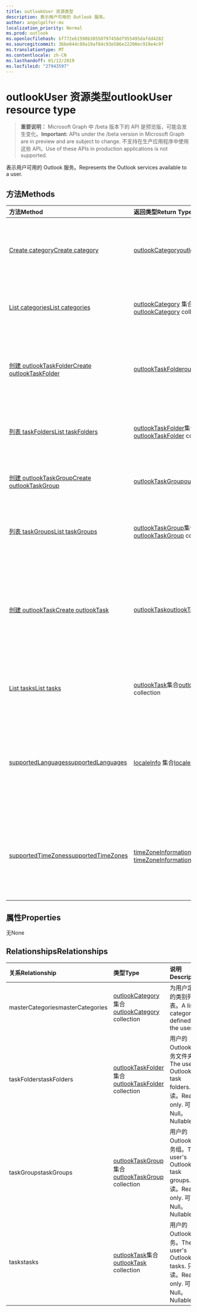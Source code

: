 ```yaml
---
title: outlookUser 资源类型
description: 表示用户可用的 Outlook 服务。
author: angelgolfer-ms
localization_priority: Normal
ms.prod: outlook
ms.openlocfilehash: bf772eb1598b38550797458df955495dafdd4282
ms.sourcegitcommit: 36be044c89a19af84c93e586e22200ec919e4c9f
ms.translationtype: MT
ms.contentlocale: zh-CN
ms.lasthandoff: 01/12/2019
ms.locfileid: "27943597"
---
```

# <a name="outlookuser-resource-type"></a><span data-ttu-id="58d56-103">outlookUser 资源类型</span><span class="sxs-lookup"><span data-stu-id="58d56-103">outlookUser resource type</span></span>

> <span data-ttu-id="58d56-104">**重要说明：** Microsoft Graph 中 /beta 版本下的 API 是预览版，可能会发生变化。</span><span class="sxs-lookup"><span data-stu-id="58d56-104">**Important:** APIs under the /beta version in Microsoft Graph are in preview and are subject to change.</span></span> <span data-ttu-id="58d56-105">不支持在生产应用程序中使用这些 API。</span><span class="sxs-lookup"><span data-stu-id="58d56-105">Use of these APIs in production applications is not supported.</span></span>

<span data-ttu-id="58d56-106">表示用户可用的 Outlook 服务。</span><span class="sxs-lookup"><span data-stu-id="58d56-106">Represents the Outlook services available to a user.</span></span>


## <a name="methods"></a><span data-ttu-id="58d56-107">方法</span><span class="sxs-lookup"><span data-stu-id="58d56-107">Methods</span></span>

| <span data-ttu-id="58d56-108">方法</span><span class="sxs-lookup"><span data-stu-id="58d56-108">Method</span></span>           | <span data-ttu-id="58d56-109">返回类型</span><span class="sxs-lookup"><span data-stu-id="58d56-109">Return Type</span></span>    |<span data-ttu-id="58d56-110">说明</span><span class="sxs-lookup"><span data-stu-id="58d56-110">Description</span></span>|
|:---------------|:--------|:----------|
|[<span data-ttu-id="58d56-111">Create category</span><span class="sxs-lookup"><span data-stu-id="58d56-111">Create category</span></span>](../api/outlookuser-post-mastercategories.md) | [<span data-ttu-id="58d56-112">outlookCategory</span><span class="sxs-lookup"><span data-stu-id="58d56-112">outlookCategory</span></span>](outlookcategory.md) |<span data-ttu-id="58d56-113">在用户主类别列表中创建 **outlookCategory** 对象。</span><span class="sxs-lookup"><span data-stu-id="58d56-113">Create an **outlookCategory** object in the user's master list of categories.</span></span>|
|[<span data-ttu-id="58d56-114">List categories</span><span class="sxs-lookup"><span data-stu-id="58d56-114">List categories</span></span>](../api/outlookuser-list-mastercategories.md) | <span data-ttu-id="58d56-115">[outlookCategory](outlookcategory.md) 集合</span><span class="sxs-lookup"><span data-stu-id="58d56-115">[outlookCategory](outlookcategory.md) collection</span></span> |<span data-ttu-id="58d56-116">获取为用户定义的所有类别。</span><span class="sxs-lookup"><span data-stu-id="58d56-116">Get all the categories that have been defined for the user.</span></span>|
|[<span data-ttu-id="58d56-117">创建 outlookTaskFolder</span><span class="sxs-lookup"><span data-stu-id="58d56-117">Create outlookTaskFolder</span></span>](../api/outlookuser-post-taskfolders.md) |[<span data-ttu-id="58d56-118">outlookTaskFolder</span><span class="sxs-lookup"><span data-stu-id="58d56-118">outlookTaskFolder</span></span>](outlooktaskfolder.md)| <span data-ttu-id="58d56-119">创建任务文件夹中的默认任务组 (`My Tasks`) 的用户的邮箱。</span><span class="sxs-lookup"><span data-stu-id="58d56-119">Create a task folder in the default task group (`My Tasks`) of the user's mailbox.</span></span>|
|[<span data-ttu-id="58d56-120">列表 taskFolders</span><span class="sxs-lookup"><span data-stu-id="58d56-120">List taskFolders</span></span>](../api/outlookuser-list-taskfolders.md) |<span data-ttu-id="58d56-121">[outlookTaskFolder](outlooktaskfolder.md)集合</span><span class="sxs-lookup"><span data-stu-id="58d56-121">[outlookTaskFolder](outlooktaskfolder.md) collection</span></span>| <span data-ttu-id="58d56-122">获取用户的邮箱中的所有 Outlook 任务文件夹。</span><span class="sxs-lookup"><span data-stu-id="58d56-122">Get all the Outlook task folders in the user's mailbox.</span></span>|
|[<span data-ttu-id="58d56-123">创建 outlookTaskGroup</span><span class="sxs-lookup"><span data-stu-id="58d56-123">Create outlookTaskGroup</span></span>](../api/outlookuser-post-taskgroups.md) |[<span data-ttu-id="58d56-124">outlookTaskGroup</span><span class="sxs-lookup"><span data-stu-id="58d56-124">outlookTaskGroup</span></span>](outlooktaskgroup.md)| <span data-ttu-id="58d56-125">在用户邮箱中创建 Outlook 任务组。</span><span class="sxs-lookup"><span data-stu-id="58d56-125">Create an Outlook task group in the user's mailbox.</span></span>|
|[<span data-ttu-id="58d56-126">列表 taskGroups</span><span class="sxs-lookup"><span data-stu-id="58d56-126">List taskGroups</span></span>](../api/outlookuser-list-taskgroups.md) |<span data-ttu-id="58d56-127">[outlookTaskGroup](outlooktaskgroup.md)集合</span><span class="sxs-lookup"><span data-stu-id="58d56-127">[outlookTaskGroup](outlooktaskgroup.md) collection</span></span>| <span data-ttu-id="58d56-128">获取用户的邮箱中的所有 Outlook 任务组。</span><span class="sxs-lookup"><span data-stu-id="58d56-128">Get all the Outlook task groups in the user's mailbox.</span></span>|
|[<span data-ttu-id="58d56-129">创建 outlookTask</span><span class="sxs-lookup"><span data-stu-id="58d56-129">Create outlookTask</span></span>](../api/outlookuser-post-tasks.md) |[<span data-ttu-id="58d56-130">outlookTask</span><span class="sxs-lookup"><span data-stu-id="58d56-130">outlookTask</span></span>](outlooktask.md)| <span data-ttu-id="58d56-131">创建 Outlook 任务中的默认任务组 (`My Tasks`) 和默认任务文件夹 (`Tasks`) 用户的邮箱中。</span><span class="sxs-lookup"><span data-stu-id="58d56-131">Create an Outlook task in the default task group (`My Tasks`) and default task folder (`Tasks`) in the user's mailbox.</span></span>|
|[<span data-ttu-id="58d56-132">List tasks</span><span class="sxs-lookup"><span data-stu-id="58d56-132">List tasks</span></span>](../api/outlookuser-list-tasks.md) |<span data-ttu-id="58d56-133">[outlookTask](outlooktask.md)集合</span><span class="sxs-lookup"><span data-stu-id="58d56-133">[outlookTask](outlooktask.md) collection</span></span>| <span data-ttu-id="58d56-134">获取用户的邮箱中的所有 Outlook 任务。</span><span class="sxs-lookup"><span data-stu-id="58d56-134">Get all the Outlook tasks in the user's mailbox.</span></span>|
|[<span data-ttu-id="58d56-135">supportedLanguages</span><span class="sxs-lookup"><span data-stu-id="58d56-135">supportedLanguages</span></span>](../api/outlookuser-supportedlanguages.md) | <span data-ttu-id="58d56-136">[localeInfo](localeinfo.md) 集合</span><span class="sxs-lookup"><span data-stu-id="58d56-136">[localeInfo](localeinfo.md) collection</span></span> | <span data-ttu-id="58d56-137">获取用户支持的区域设置和语言列表，就像在用户的邮箱服务器上配置的那样。</span><span class="sxs-lookup"><span data-stu-id="58d56-137">Get the list of locales and languages that is supported for the user, as configured on the user's mailbox server.</span></span> |
|[<span data-ttu-id="58d56-138">supportedTimeZones</span><span class="sxs-lookup"><span data-stu-id="58d56-138">supportedTimeZones</span></span>](../api/outlookuser-supportedtimezones.md) | <span data-ttu-id="58d56-139">[timeZoneInformation](timezoneinformation.md) 集合</span><span class="sxs-lookup"><span data-stu-id="58d56-139">[timeZoneInformation](timezoneinformation.md) collection</span></span> | <span data-ttu-id="58d56-140">获取用户支持的时区列表，就像在用户的邮箱服务器上配置的那样。</span><span class="sxs-lookup"><span data-stu-id="58d56-140">Get the list of time zones that is supported for the user, as configured on the user's mailbox server.</span></span> |


## <a name="properties"></a><span data-ttu-id="58d56-141">属性</span><span class="sxs-lookup"><span data-stu-id="58d56-141">Properties</span></span>
<span data-ttu-id="58d56-142">无</span><span class="sxs-lookup"><span data-stu-id="58d56-142">None</span></span>

## <a name="relationships"></a><span data-ttu-id="58d56-143">Relationships</span><span class="sxs-lookup"><span data-stu-id="58d56-143">Relationships</span></span>
| <span data-ttu-id="58d56-144">关系</span><span class="sxs-lookup"><span data-stu-id="58d56-144">Relationship</span></span> | <span data-ttu-id="58d56-145">类型</span><span class="sxs-lookup"><span data-stu-id="58d56-145">Type</span></span>   |<span data-ttu-id="58d56-146">说明</span><span class="sxs-lookup"><span data-stu-id="58d56-146">Description</span></span>|
|:---------------|:--------|:----------|
|<span data-ttu-id="58d56-147">masterCategories</span><span class="sxs-lookup"><span data-stu-id="58d56-147">masterCategories</span></span>|<span data-ttu-id="58d56-148">[outlookCategory](../resources/outlookcategory.md) 集合</span><span class="sxs-lookup"><span data-stu-id="58d56-148">[outlookCategory](../resources/outlookcategory.md) collection</span></span>| <span data-ttu-id="58d56-149">为用户定义的类别列表。</span><span class="sxs-lookup"><span data-stu-id="58d56-149">A list of categories defined for the user.</span></span> | 
|<span data-ttu-id="58d56-150">taskFolders</span><span class="sxs-lookup"><span data-stu-id="58d56-150">taskFolders</span></span>|<span data-ttu-id="58d56-151">[outlookTaskFolder](outlooktaskfolder.md)集合</span><span class="sxs-lookup"><span data-stu-id="58d56-151">[outlookTaskFolder](outlooktaskfolder.md) collection</span></span>| <span data-ttu-id="58d56-152">用户的 Outlook 任务文件夹。</span><span class="sxs-lookup"><span data-stu-id="58d56-152">The user's Outlook task folders.</span></span> <span data-ttu-id="58d56-153">只读。</span><span class="sxs-lookup"><span data-stu-id="58d56-153">Read-only.</span></span> <span data-ttu-id="58d56-154">可为 Null。</span><span class="sxs-lookup"><span data-stu-id="58d56-154">Nullable.</span></span>|
|<span data-ttu-id="58d56-155">taskGroups</span><span class="sxs-lookup"><span data-stu-id="58d56-155">taskGroups</span></span>|<span data-ttu-id="58d56-156">[outlookTaskGroup](outlooktaskgroup.md)集合</span><span class="sxs-lookup"><span data-stu-id="58d56-156">[outlookTaskGroup](outlooktaskgroup.md) collection</span></span>| <span data-ttu-id="58d56-157">用户的 Outlook 任务组。</span><span class="sxs-lookup"><span data-stu-id="58d56-157">The user's Outlook task groups.</span></span> <span data-ttu-id="58d56-158">只读。</span><span class="sxs-lookup"><span data-stu-id="58d56-158">Read-only.</span></span> <span data-ttu-id="58d56-159">可为 Null。</span><span class="sxs-lookup"><span data-stu-id="58d56-159">Nullable.</span></span>|
|<span data-ttu-id="58d56-160">tasks</span><span class="sxs-lookup"><span data-stu-id="58d56-160">tasks</span></span>|<span data-ttu-id="58d56-161">[outlookTask](outlooktask.md)集合</span><span class="sxs-lookup"><span data-stu-id="58d56-161">[outlookTask](outlooktask.md) collection</span></span>| <span data-ttu-id="58d56-162">用户的 Outlook 任务。</span><span class="sxs-lookup"><span data-stu-id="58d56-162">The user's Outlook tasks.</span></span> <span data-ttu-id="58d56-163">只读。</span><span class="sxs-lookup"><span data-stu-id="58d56-163">Read-only.</span></span> <span data-ttu-id="58d56-164">可为 Null。</span><span class="sxs-lookup"><span data-stu-id="58d56-164">Nullable.</span></span>|

<!-- uuid: 8fcb5dbc-d5aa-4681-8e31-b001d5168d79
2015-10-25 14:57:30 UTC -->
<!-- {
  "type": "#page.annotation",
  "description": "outlookUser resource",
  "keywords": "",
  "section": "documentation",
  "tocPath": ""
}-->
